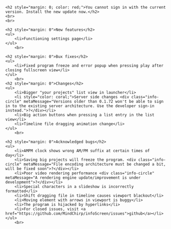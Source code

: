     <h2 style="margin: 0; color: red;">You cannot sign in with the current version. Install the new update now.</h2>
    <br>
    <br>
    
    <h2 style="margin: 0">New features</h2>
    <ul>
        <li>Functioning settings page</li>
    </ul>
        <br>

    <h2 style="margin: 0">Bux fixes</h2>
    <ul>
        <li>Fixed program freeze and error popup when pressing play after closing fullscreen view</li>
    </ul>
        <br>
    <h2 style="margin: 0">Changes</h2>
    <ul>
        <li>Bigger "your projects" list view in launcher</li>
        <li style="color: coral;">Server side changes <div class="info-circle" metaMessage="Versions older than 0.1.72 won't be able to sign in to the existing server architecture. Use the developer sign-in instead.">?</div></li>
        <li>Big action buttons when pressing a list entry in the list view</li>
        <li>Timeline file dragging animation change</li>
    </ul>
        <br>

    <h2 style="margin: 0">Acknowledged bugs</h2>
    <ul>
        <li>AMPM clock shows wrong AM/PM suffix at certain times of day</li>
        <li>Saving big projects will freeze the program. <div class="info-circle" metaMessage="File encoding architecture must be changed a bit, will be fixed soon">?</div></li>
        <li>Poor video rendering performance <div class="info-circle" metaMessage="A rendering engine update/improvement is under development">?</div></li>
        <li>Special characters in a slideshow is incorrectly formatted</li>
        <li>Shift dragging file in timeline causes viewport blackout</li>
        <li>Moving element with arrows in viewport is buggy</li>
        <li>The program is hijacked by hyperlinks</li>
        <li>For closed issues, visit <a href="https://github.com/MindChirp/infoScreen/issues">github</a></li>
    </ul>
        <br>
